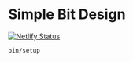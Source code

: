 # Simple Bit Design

[![Netlify Status](https://api.netlify.com/api/v1/badges/e85cec83-09b8-4320-bc8e-f4e89abae0c4/deploy-status)](https://app.netlify.com/sites/simplebitdesign/deploys)

`bin/setup`
